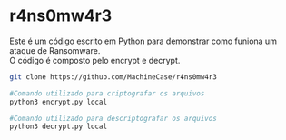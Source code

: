 # r4ns0mw4r3
Este é um código escrito em Python para demonstrar como funiona um ataque de Ransomware. <br>
O código é composto pelo encrypt e decrypt.

```bash
git clone https://github.com/MachineCase/r4ns0mw4r3
```
```bash
#Comando utilizado para criptografar os arquivos
python3 encrypt.py local 
```
```bash
#Comando utilizado para descriptografar os arquivos
python3 decrypt.py local
```
